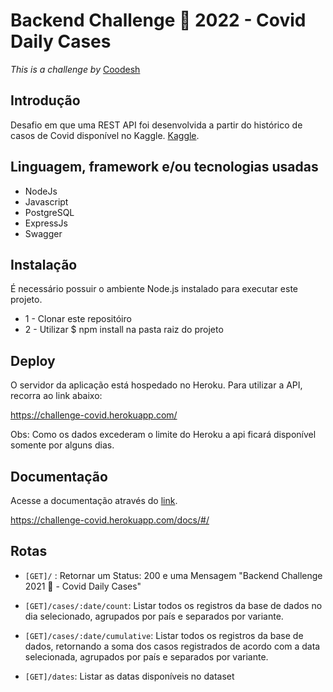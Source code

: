 # Backend Challenge 🏅 2022 - Covid Daily Cases 

*This is a challenge by* [Coodesh](https://https://coodesh.com/)


## Introdução

Desafio em que uma REST API foi desenvolvida a partir do histórico de casos de Covid disponível no Kaggle. [Kaggle](https://www.kaggle.com/datasets/yamqwe/omicron-covid19-variant-daily-cases).

## Linguagem, framework e/ou tecnologias usadas

- NodeJs
- Javascript
- PostgreSQL
- ExpressJs
- Swagger

## Instalação

É necessário possuir o ambiente Node.js instalado para executar este projeto. 

- 1 - Clonar este repositóiro
- 2 - Utilizar $ npm install na pasta raiz do projeto

## Deploy

O servidor da aplicação está hospedado no Heroku. Para utilizar a API, recorra ao link abaixo:

https://challenge-covid.herokuapp.com/

Obs: Como os dados excederam o limite do Heroku a api ficará disponível somente por alguns dias.

## Documentação

Acesse a documentação através do [link](https://challenge-covid.herokuapp.com/docs/#/).

https://challenge-covid.herokuapp.com/docs/#/

## Rotas

- ```[GET]/``` : Retornar um Status: 200 e uma Mensagem "Backend Challenge 2021 🏅 - Covid Daily Cases"

- ``[GET]/cases/:date/count``: Listar todos os registros da base de dados no dia selecionado, agrupados por país e separados por variante.

- ``[GET]/cases/:date/cumulative``: Listar todos os registros da base de dados, retornando a soma dos casos registrados de acordo com a data selecionada, agrupados por país e separados por variante.

- ``[GET]/dates``: Listar as datas disponíveis no dataset